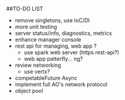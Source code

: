 ##TO-DO LIST

* remove singletons, use IoC/DI
* more unit testing
* server status/info, diagnostics, metrics
* enhance manager console
* rest api for managing, web app ?
    * use spark web server (https rest-api?)
    * web app patterfly... ng?
* review networking
    * use vertx?
* competableFuture Async
* implement full AO's network protocol
* object pool
